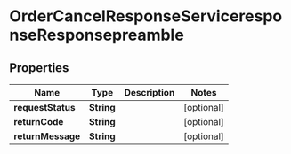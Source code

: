 

# OrderCancelResponseServiceresponseResponsepreamble


## Properties

| Name | Type | Description | Notes |
|------------ | ------------- | ------------- | -------------|
|**requestStatus** | **String** |  |  [optional] |
|**returnCode** | **String** |  |  [optional] |
|**returnMessage** | **String** |  |  [optional] |



